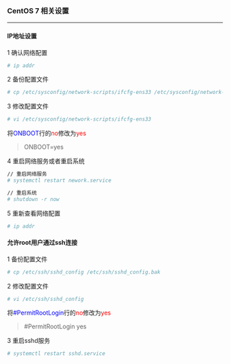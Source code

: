 ### CentOS 7 相关设置
***
#### IP地址设置

1 确认网络配置
``` sh
# ip addr
```

2 备份配置文件
``` sh
# cp /etc/sysconfig/network-scripts/ifcfg-ens33 /etc/sysconfig/network-scripts/ifcfg-ens33.bak
```

3 修改配置文件
``` sh
# vi /etc/sysconfig/network-scripts/ifcfg-ens33
```
将<font color="blue">ONBOOT</font>行的<font color="red">no</font>修改为<font color="red">yes</font>
> ONBOOT=yes

4 重启网络服务或者重启系统
``` sh
// 重启网络服务
# systemctl restart nework.service
```

``` sh
// 重启系统
# shutdown -r now
```

5 重新查看网络配置
``` sh
# ip addr
```

#### 允许root用户通过ssh连接

1 备份配置文件
``` sh
# cp /etc/ssh/sshd_config /etc/ssh/sshd_config.bak
```

2 修改配置文件
``` sh
# vi /etc/ssh/sshd_config
```

将<font color="blue">#PermitRootLogin</font>行的<font color="red">no</font>修改为<font color="red">yes</font>
> #PermitRootLogin yes

3 重启sshd服务
``` sh
# systemctl restart sshd.service
```


